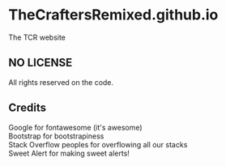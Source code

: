 # TheCraftersRemixed.github.io
The TCR website

## NO LICENSE
All rights reserved on the code.


## Credits
Google for fontawesome (it's awesome)  
Bootstrap for bootstrapiness  
Stack Overflow peoples for overflowing all our stacks  
Sweet Alert for making sweet alerts!
